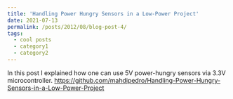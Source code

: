 ```yaml
---
title: 'Handling Power Hungry Sensors in a Low-Power Project'
date: 2021-07-13
permalink: /posts/2012/08/blog-post-4/
tags:
  - cool posts
  - category1
  - category2
---
```


In this post I explained how one can use 5V power-hungry sensors via 3.3V microcontroller. 
https://github.com/mahdipedro/Handling-Power-Hungry-Sensors-in-a-Low-Power-Project
